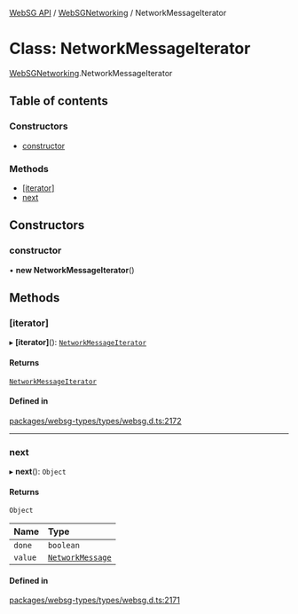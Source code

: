 [WebSG API](../README.md) / [WebSGNetworking](../modules/WebSGNetworking.md) / NetworkMessageIterator

# Class: NetworkMessageIterator

[WebSGNetworking](../modules/WebSGNetworking.md).NetworkMessageIterator

## Table of contents

### Constructors

- [constructor](WebSGNetworking.NetworkMessageIterator.md#constructor)

### Methods

- [[iterator]](WebSGNetworking.NetworkMessageIterator.md#[iterator])
- [next](WebSGNetworking.NetworkMessageIterator.md#next)

## Constructors

### constructor

• **new NetworkMessageIterator**()

## Methods

### [iterator]

▸ **[iterator]**(): [`NetworkMessageIterator`](WebSGNetworking.NetworkMessageIterator.md)

#### Returns

[`NetworkMessageIterator`](WebSGNetworking.NetworkMessageIterator.md)

#### Defined in

[packages/websg-types/types/websg.d.ts:2172](https://github.com/thirdroom/thirdroom/blob/fe402010/packages/websg-types/types/websg.d.ts#L2172)

___

### next

▸ **next**(): `Object`

#### Returns

`Object`

| Name | Type |
| :------ | :------ |
| `done` | `boolean` |
| `value` | [`NetworkMessage`](WebSGNetworking.NetworkMessage.md) |

#### Defined in

[packages/websg-types/types/websg.d.ts:2171](https://github.com/thirdroom/thirdroom/blob/fe402010/packages/websg-types/types/websg.d.ts#L2171)
